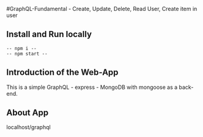 #GraphQL-Fundamental - Create, Update, Delete, Read User, Create item in user
## Install and Run locally
```
-- npm i --
-- npm start --
```
## Introduction of the Web-App
This is a simple GraphQL - express - MongoDB with mongoose as a back-end.

## About App
localhost/graphql
